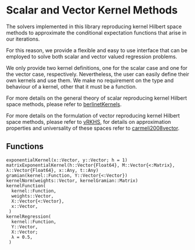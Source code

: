 # Scalar and Vector Kernel Methods

The solvers implemented in this library reproducing kernel Hilbert space methods to approximate the conditional expectation functions that arise in our iterations.

For this reason, we provide a flexible and easy to use interface that can be employed to solve both scalar and vector valued regression problems.

We only provide two kernel definitions, one for the scalar case and one for the vector case, respectively. Nevertheless, the user can easily define their own kernels and use them. We make no requirement on the type and behaviour of a kernel, other that it must be a function.

For more details on the general theory of scalar reproducing kernel Hilbert space methods, please refer to [berlinetKernels](@cite).

For more details on the formulation of vector reproducing kernel Hilbert space methods, please refer to [vRKHS](@cite), for details on approximation properties and universality of these spaces refer to [carmeli2008vector](@cite).

## Functions

```@docs
exponentialKernel(x::Vector, y::Vector; h = 1)
matrixExponentialKernel(h::Vector{Float64}, M::Vector{<:Matrix}, λ::Vector{Float64}, x::Any, t::Any)
gramian(kernel::Function, Y::Vector{<:Vector})
kernelNorm(weights::Vector, kernelGramian::Matrix)
kernelFunction(
  kernel::Function,
  weights::Vector,
  X::Vector{<:Vector},
  x::Vector,
 )
kernelRegression(
  kernel::Function,
  Y::Vector,
  X::Vector;
  λ = 0.5,
 )
```

